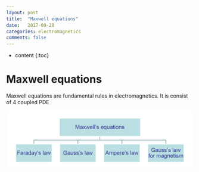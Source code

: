 ```yaml
---
layout: post
title:  "Maxwell equations"
date:   2017-09-28
categories: electromagnetics
comments: false
---
```


* content
{:toc}

# Maxwell equations
Maxwell equations are fundamental rules in electromagnetics. It is consist of 4 coupled PDE   

![maxwell](https://github.com/HanulK/HanulK.github.io/blob/master/pictures/maxwell1.PNG)
